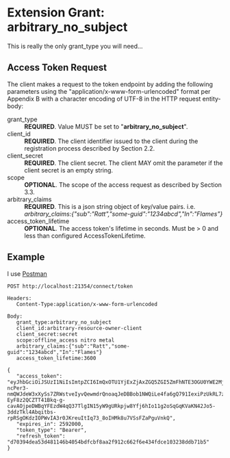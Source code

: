 
# Extension Grant: arbitrary_no_subject  
This is really the only grant_type you will need...  

## Access Token Request  

   The client makes a request to the token endpoint by adding the
   following parameters using the "application/x-www-form-urlencoded"
   format per Appendix B with a character encoding of UTF-8 in the HTTP
   request entity-body:

<dl>
  <dt>grant_type</dt>
  <dd><b>REQUIRED</b>.  Value MUST be set to "<b>arbitrary_no_subject</b>".</dd>
  
  <dt>client_id</dt>
  <dd><b>REQUIRED</b>.  The client identifier issued to the client during
         the registration process described by Section 2.2.</dd>
  
  <dt>client_secret</dt>
  <dd><b>REQUIRED</b>.  The client secret.  The client MAY omit the
         parameter if the client secret is an empty string.</dd>
  
  <dt>scope</dt>
  <dd><b>OPTIONAL</b>.  The scope of the access request as described by
         Section 3.3.</dd>
	 
  <dt>arbitrary_claims</dt>
  <dd><b>REQUIRED</b>.  This is a json string object of key/value pairs.  
	i.e. <em>arbitrary_claims:{"sub":"Ratt","some-guid":"1234abcd","In":"Flames"}</em></dd>
	
  <dt>access_token_lifetime</dt>
  <dd><b>OPTIONAL</b>.  The access token's lifetime in seconds.  Must be > 0 and less than configured AccessTokenLifetime.</dd>
</dl>  

## Example  
I use [Postman](https://www.getpostman.com/)  

 ```
POST http://localhost:21354/connect/token

Headers:
    Content-Type:application/x-www-form-urlencoded

Body:
    grant_type:arbitrary_no_subject
    client_id:arbitrary-resource-owner-client
    client_secret:secret
    scope:offline_access nitro metal
    arbitrary_claims:{"sub":"Ratt","some-guid":"1234abcd","In":"Flames"}
    access_token_lifetime:3600
 ```
 ```
{
    "access_token": "eyJhbGciOiJSUzI1NiIsImtpZCI6ImQxOTU1YjExZjAxZGQ5ZGI5ZmFhNTE3OGU0YWE2MjI2IiwidHlwIjoiSldUIn0.eyJuYmYiOjE1MjYwMTE2NzUsImV4cCI6MTUyODYwMzY3NSwiaXNzIjoiaHR0cDovL2xvY2FsaG9zdDoyMTM1NCIsImF1ZCI6WyJodHRwOi8vbG9jYWxob3N0OjIxMzU0L3Jlc291cmNlcyIsIm1ldGFsIiwibml0cm8iXSwiY2xpZW50X2lkIjoiYXJiaXRyYXJ5LXJlc291cmNlLW93bmVyLWNsaWVudCIsInN1YiI6IlJhdHQiLCJzb21lLWd1aWQiOiIxMjM0YWJjZCIsIkluIjoiRmxhbWVzIiwic2NvcGUiOlsibWV0YWwiLCJuaXRybyJdfQ.ImY42UjAuDR2wrkRQgUsOizh81Rf-ncPer3-nmQWJdeW3xXySs7ZRWstveIyvQewmdrQnoaqJeDBBob1NWQiLe4fa6gQ791IexiPzUkRL7zjpAEZqNSCoKmB4vG3hraAmX7gbe8nK5GydEqdwVU5Ql5hwkUEUKMDr1VlruwxyRFregscsx8rd_9Mq-EyF8z2QCZTT41Bkq-g-cavAOjpeDWBqYFEzdW4qQ37TlgIN15yW9gURkpjw8Yfj6hIo11g2oSqGqKVaKN42Jo5-3ddzTkl4Abqitbs-rpRSgOKdzIOPWvIA3r0JKreuItIq73_8oIHMk8u7VSsFZaPguVnkQ",
    "expires_in": 2592000,
    "token_type": "Bearer",
    "refresh_token": "d70394dea53d481146b4054bdfcbf8aa2f912c662f6e434fdce103238ddb71b5"
}
 ```
